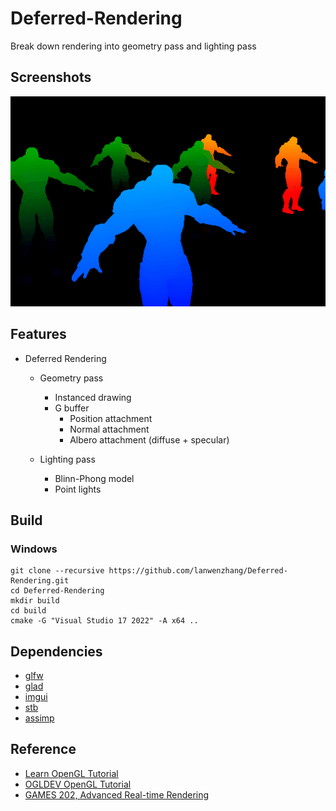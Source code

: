 # Deferred-Rendering

Break down rendering into geometry pass and lighting pass

## Screenshots
![Deferred-Rendering](data/screenshot.gif)

## Features
- Deferred Rendering
  - Geometry pass
      - Instanced drawing
      - G buffer
        - Position attachment
        - Normal attachment
        - Albero attachment (diffuse + specular)
  
  - Lighting pass
     - Blinn-Phong model
     - Point lights
    
## Build

### Windows
```
git clone --recursive https://github.com/lanwenzhang/Deferred-Rendering.git
cd Deferred-Rendering
mkdir build
cd build
cmake -G "Visual Studio 17 2022" -A x64 ..
```

## Dependencies
* [glfw](https://github.com/glfw/glfw)
* [glad](https://glad.dav1d.de/)
* [imgui](https://github.com/ocornut/imgui)
* [stb](https://github.com/nothings/stb)
* [assimp](https://github.com/assimp/assimp)

## Reference
* [Learn OpenGL Tutorial](https://learnopengl.com)
* [OGLDEV OpenGL Tutorial](https://ogldev.org)
* [GAMES 202, Advanced Real-time Rendering](https://sites.cs.ucsb.edu/~lingqi/teaching/games202.html)
